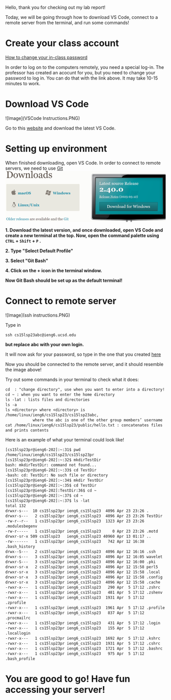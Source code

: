 
Hello, thank you for checking out my lab report!

Today, we will be going through how to download VS Code, connect to a remote server from the terminal, and run some commands!

# Create your class account
[How to change your in-class password](https://docs.google.com/document/d/1hs7CyQeh-MdUfM9uv99i8tqfneos6Y8bDU0uhn1wqho/edit)

In order to log on to the computers remotely, you need a special log-in. The professor has created an acocunt for you, but you need to change your password to log in. You can do that with the link above. It may take 10-15 minutes to work.

# Download VS Code

![Image](VSCode Instructions.PNG)

Go to this [website](https://code.visualstudio.com/) and download the latest VS Code. 

# Setting up environment

When finished downloading, open VS Code. In order to connect to remote servers, we need to use [Git](https://git-scm.com/downloads) 
![Image](Capture.PNG)

**1. Download the latest version, and once downloaded, open VS Code and create a new terminal at the top. Now, open the command palette using `CTRL` + `Shift` + `P` .**

**2. Type "Select Default Profile"**

**3. Select "Git Bash"**

**4. Click on the + icon in the terminal window.**

**Now Git Bash should be set up as the default terminal!**

# Connect to remote server 
![Image](ssh instructions.PNG)

Type in 
```
ssh cs15lsp23abc@ieng6.ucsd.edu
```
**but replace abc with your own login.**

It will now ask for your password, so type in the one that you created [here](https://docs.google.com/document/d/1hs7CyQeh-MdUfM9uv99i8tqfneos6Y8bDU0uhn1wqho/edit)


Now you should be connected to the remote server, and it should resemble the image above! 

Try out some commands in your terminal to check what it does:
```
cd  : "change directory", use when you want to enter into a directory!
cd ~ : when you want to enter the home directory
ls -lat : lists files and directories 
ls -a
ls <directory> where <directory> is /home/linux/ieng6/cs15lsp23/cs15lsp23abc, 
            where the abc is one of the other group members’ username
cat /home/linux/ieng6/cs15lsp23/public/hello.txt : concatenates files and prints contents
```

Here is an example of what your terminal could look like!

```
[cs15lsp23pr@ieng6-202]:~:31$ pwd
/home/linux/ieng6/cs15lsp23/cs15lsp23pr
[cs15lsp23pr@ieng6-202]:~:32$ mkdirTestDir
bash: mkdirTestDir: command not found...
[cs15lsp23pr@ieng6-202]:~:33$ cd TestDir
-bash: cd: TestDir: No such file or directory
[cs15lsp23pr@ieng6-202]:~:34$ mkdir TestDir
[cs15lsp23pr@ieng6-202]:~:35$ cd TestDir
[cs15lsp23pr@ieng6-202]:TestDir:36$ cd ~
[cs15lsp23pr@ieng6-202]:~:37$ cd ~
[cs15lsp23pr@ieng6-202]:~:37$ ls -lat
total 132
drwxr-s---  10 cs15lsp23pr ieng6_cs15lsp23  4096 Apr 23 23:26 .
drwxr-s---   2 cs15lsp23pr ieng6_cs15lsp23  4096 Apr 23 23:26 TestDir
-rw-r--r--   1 cs15lsp23pr ieng6_cs15lsp23  1323 Apr 23 23:26 .modulesbegenv
-rw-r-----   1 cs15lsp23pr ieng6_cs15lsp23     0 Apr 23 23:26 .motd
drwxr-sr-x 509 cs15lsp23   ieng6_cs15lsp23 40960 Apr 13 01:17 ..
-rw-------   1 cs15lsp23pr ieng6_cs15lsp23   742 Apr 12 16:38 .bash_history
drwx--S---   2 cs15lsp23pr ieng6_cs15lsp23  4096 Apr 12 16:16 .ssh
drwxr-s---   3 cs15lsp23pr ieng6_cs15lsp23  4096 Apr 12 16:05 wavelet
drwxr-S---   3 cs15lsp23pr ieng6_cs15lsp23  4096 Apr 12 16:00 .pki
drwxr-sr-x   2 cs15lsp23pr ieng6_cs15lsp23  4096 Apr 12 15:58 perl5
drwxr-sr-x   3 cs15lsp23pr ieng6_cs15lsp23  4096 Apr 12 15:58 .local
drwxr-sr-x   3 cs15lsp23pr ieng6_cs15lsp23  4096 Apr 12 15:58 .config
drwxr-sr-x   3 cs15lsp23pr ieng6_cs15lsp23  4096 Apr 12 15:58 .cache
-rwxr-x---   1 cs15lsp23pr ieng6_cs15lsp23   290 Apr  5 17:12 .zshrc
-rwxr-x---   1 cs15lsp23pr ieng6_cs15lsp23   481 Apr  5 17:12 .zshenv
-rwxr-x---   1 cs15lsp23pr ieng6_cs15lsp23  1931 Apr  5 17:12 .zprofile
-rwxr-x---   1 cs15lsp23pr ieng6_cs15lsp23  1961 Apr  5 17:12 .profile
-rwxr-x---   1 cs15lsp23pr ieng6_cs15lsp23   837 Apr  5 17:12 .procmailrc
-rwxr-x---   1 cs15lsp23pr ieng6_cs15lsp23   431 Apr  5 17:12 .login
-rwxr-x---   1 cs15lsp23pr ieng6_cs15lsp23   155 Apr  5 17:12 .locallogin
-rwxr-x---   1 cs15lsp23pr ieng6_cs15lsp23  1692 Apr  5 17:12 .kshrc
-rwxr-x---   1 cs15lsp23pr ieng6_cs15lsp23  1931 Apr  5 17:12 .cshrc
-rwxr-x---   1 cs15lsp23pr ieng6_cs15lsp23  1721 Apr  5 17:12 .bashrc
-rwxr-x---   1 cs15lsp23pr ieng6_cs15lsp23   975 Apr  5 17:12 .bash_profile
```


# You are good to go! Have fun accessing your server!
